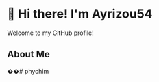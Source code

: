 



# 👋 Hi there! I'm Ayrizou54

Welcome to my GitHub profile!

## About Me

��#   p h y c h i m  
 